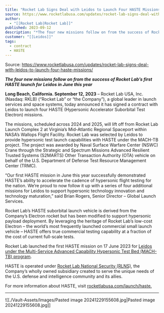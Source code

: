 ```yaml
---
title: "Rocket Lab Signs Deal with Leidos to Launch Four HASTE Missions  "
source: https://www.rocketlabusa.com/updates/rocket-lab-signs-deal-with-leidos-to-launch-four-haste-missions/
author:
  - "[[Rocket Lab|Rocket Lab]]"
published: 2023-09-12
description: "*The four new missions follow on from the success of Rocket Lab’s first HASTE launch for Leidos in June this year*"
customer: "[[Leidos]]"
tags:
  - contract
  - HASTE
---
```


Source: https://www.rocketlabusa.com/updates/rocket-lab-signs-deal-with-leidos-to-launch-four-haste-missions/

***The four new missions follow on from the success of Rocket Lab’s first HASTE launch for Leidos in June this year***

**Long Beach, California. September 12, 2023** – Rocket Lab USA, Inc. (Nasdaq: RKLB) (“Rocket Lab” or “the Company”), a global leader in launch services and space systems, today announced it has signed a contract with Leidos to launch four HASTE (Hypersonic Accelerator Suborbital Test Electron) missions.

The missions, scheduled across 2024 and 2025, will lift off from Rocket Lab Launch Complex 2 at Virginia’s Mid-Atlantic Regional Spaceport within NASA’s Wallops Flight Facility. Rocket Lab was selected by Leidos to provide hypersonic test launch capabilities with HASTE under the MACH-TB project. The project was awarded by Naval Surface Warfare Center (NSWC) Crane through the Strategic and Spectrum Missions Advanced Resilient Trusted Systems (S2MARTS) Other Transaction Authority (OTA) vehicle on behalf of the U.S. Department of Defense Test Resource Management Center (TRMC).

“Our first HASTE mission in June this year successfully demonstrated HASTE’s ability to accelerate the cadence of hypersonic flight testing for the nation. We’re proud to now follow it up with a series of four additional missions for Leidos to support hypersonic technology innovation and technology maturation,” said Brian Rogers, Senior Director – Global Launch Services.

Rocket Lab’s HASTE suborbital launch vehicle is derived from the Company’s Electron rocket but has been modified to support hypersonic payload deployment. By leveraging the heritage of Rocket Lab’s low-cost Electron – the world’s most frequently launched commercial small launch vehicle – HASTE offers true commercial testing capability at a fraction of the cost of current full-scale tests.

Rocket Lab launched the first HASTE mission on 17 June 2023 for [Leidos under the Multi-Service Advanced Capability Hypersonic Test Bed (MACH-TB) program](https://investors.leidos.com/news-and-events/news-releases/press-release-details/2023/Leidos-MACH-TB-program-successfully-completes-1st-test-launch/default.aspx).

HASTE is operated under [Rocket Lab National Security (RLNS)](https://www.rocketlabusa.com/updates/rocket-lab-introduces-dedicated-national-security-subsidiary/), the Company’s wholly owned subsidiary created to serve the unique needs of the U.S. defense and intelligence community and its allies.

For more information about HASTE, visit [rocketlabusa.com/launch/haste.](https://www.rocketlabusa.com/launch/haste/)

---

![[./Vault-Assets/Images/Pasted image 20241229155608.jpg|Pasted image 20241229155608.jpg]]